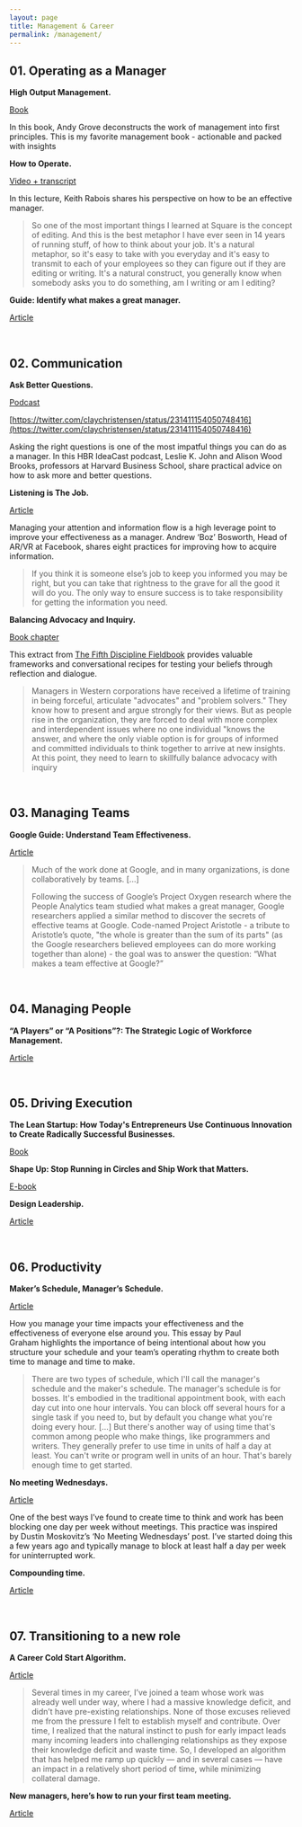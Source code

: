 ```yaml
---
layout: page
title: Management & Career
permalink: /management/
---
```


## 01. Operating as a Manager

**High Output Management.**

[Book](https://www.amazon.com/High-Output-Management-Andrew-Grove/dp/0679762884/)

In this book, Andy Grove deconstructs the work of management into first principles. This is my favorite management book - actionable and packed with insights

**How to Operate.**

[Video + transcript](http://startupclass.samaltman.com)

In this lecture, Keith Rabois shares his perspective on how to be an effective manager.

> So one of the most important things I learned at Square is the concept of editing. And this is the best metaphor I have ever seen in 14 years of running stuff, of how to think about your job. It's a natural metaphor, so it's easy to take with you everyday and it's easy to transmit to each of your employees so they can figure out if they are editing or writing. It's a natural construct, you generally know when somebody asks you to do something, am I writing or am I editing?

**Guide: Identify what makes a great manager.**

[Article](https://rework.withgoogle.com/guides/managers-identify-what-makes-a-great-manager/steps/introduction/)

&nbsp;
## 02. Communication

**Ask Better Questions.**

[Podcast](https://hbr.org/podcast/2018/05/ask-better-questions)

[https://twitter.com/claychristensen/status/231411154050748416](https://twitter.com/claychristensen/status/231411154050748416)

Asking the right questions is one of the most impatful things you can do as a manager. In this HBR IdeaCast podcast, Leslie K. John and Alison Wood Brooks, professors at Harvard Business School, share practical advice on how to ask more and better questions.

**Listening is The Job.**

[Article](https://boz.com/articles/listening-is-the-job)

Managing your attention and information flow is a high leverage point to improve your effectiveness as a manager. Andrew ‘Boz’ Bosworth, Head of AR/VR at Facebook, shares eight practices for improving how to acquire information.

> If you think it is someone else’s job to keep you informed you may be right, but you can take that rightness to the grave for all the good it will do you. The only way to ensure success is to take responsibility for getting the information you need.

**Balancing Advocacy and Inquiry.**

[Book chapter](https://canvas.uw.edu/courses/919517/files/28649119/download?wrap=1)

This extract from [The Fifth Discipline Fieldbook](https://www.penguinrandomhouse.com/books/163985/the-fifth-discipline-fieldbook-by-peter-m-senge/) provides valuable frameworks and conversational recipes for testing your beliefs through reflection and dialogue.

> Managers in Western corporations have received a lifetime of training in being forceful, articulate "advocates" and "problem solvers." They know how to present and argue strongly for their views. But as people rise in the organization, they are forced to deal with more complex and interdependent issues where no one individual "knows the answer, and where the only viable option is for groups of informed and committed individuals to think together to arrive at new insights. At this point, they need to learn to skillfully balance advocacy with inquiry

&nbsp;
## 03. Managing Teams

**Google Guide: Understand Team Effectiveness.**

[Article](https://rework.withgoogle.com/guides/understanding-team-effectiveness/steps/introduction/)

> Much of the work done at Google, and in many organizations, is done collaboratively by teams. [...]
>
> Following the success of Google’s Project Oxygen research where the People Analytics team studied what makes a great manager, Google researchers applied a similar method to discover the secrets of effective teams at Google. Code-named Project Aristotle - a tribute to Aristotle’s quote, "the whole is greater than the sum of its parts" (as the Google researchers believed employees can do more working together than alone) - the goal was to answer the question: “What makes a team effective at Google?”

&nbsp;
## 04. Managing People

**“A Players” or “A Positions”?: The Strategic Logic of Workforce Management.**

[Article](https://hbr.org/2005/12/a-players-or-a-positions-the-strategic-logic-of-workforce-management)

&nbsp;
## 05. Driving Execution

**The Lean Startup: How Today's Entrepreneurs Use Continuous Innovation to Create Radically Successful Businesses.**

[Book](http://theleanstartup.com/book)

**Shape Up: Stop Running in Circles and Ship Work that Matters.**

[E-book](https://basecamp.com/shapeup)

**Design Leadership.**

[Article](http://joelcalifa.com/work/digitalocean-design-leadership/)

&nbsp;
## 06. Productivity

**Maker’s Schedule, Manager’s Schedule.**

[Article](http://www.paulgraham.com/makersschedule.html)

How you manage your time impacts your effectiveness and the effectiveness of everyone else around you. This essay by Paul Graham highlights the importance of being intentional about how you structure your schedule and your team’s operating rhythm to create both time to manage and time to make.

> There are two types of schedule, which I'll call the manager's schedule and the maker's schedule. The manager's schedule is for bosses. It's embodied in the traditional appointment book, with each day cut into one hour intervals. You can block off several hours for a single task if you need to, but by default you change what you're doing every hour. […] But there's another way of using time that's common among people who make things, like programmers and writers. They generally prefer to use time in units of half a day at least. You can't write or program well in units of an hour. That's barely enough time to get started.

**No meeting Wednesdays.**

[Article](https://blog.asana.com/2013/02/no-meeting-wednesdays/)

One of the best ways I’ve found to create time to think and work has been blocking one day per week without meetings. This practice was inspired by Dustin Moskovitz’s ‘No Meeting Wednesdays’ post. I’ve started doing this a few years ago and typically manage to block at least half a day per week for uninterrupted work.

**Compounding time.**

[Article](https://m.signalvnoise.com/compounding-time/)

&nbsp;
## 07. Transitioning to a new role

**A Career Cold Start Algorithm.**

[Article](https://boz.com/articles/career-cold-start)

> Several times in my career, I’ve joined a team whose work was already well under way, where I had a massive knowledge deficit, and didn’t have pre-existing relationships. None of those excuses relieved me from the pressure I felt to establish myself and contribute. Over time, I realized that the natural instinct to push for early impact leads many incoming leaders into challenging relationships as they expose their knowledge deficit and waste time. So, I developed an algorithm that has helped me ramp up quickly — and in several cases — have an impact in a relatively short period of time, while minimizing collateral damage.

**New managers, here’s how to run your first team meeting.**

[Article](https://knowyourteam.com/blog/2018/10/12/new-managers-heres-how-to-run-your-first-team-meeting/)